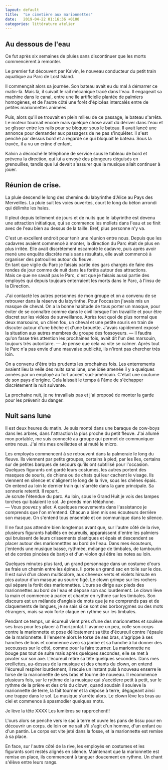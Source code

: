 ```yaml
---
layout: default
title:  "Le cimetière aux marionnettes"
date:   2019-04-22 01:16:36 +0100
categories: littérature atelier
---
```

## Au dessous de l'eau

Ce fut après six semaines de pluies sans discontinuer que les morts commencèrent à remonter.

Le premier fut découvert par Kalvin, le nouveau conducteur du petit train aquatique au Parc de Lost Island.

Il commençait alors sa journée. Son bateau avait eu du mal à démarrer ce matin-là. Mais là, il suivait le rail mécanique tracé dans l'eau.
Il engageait sa machine dans le canal, entre une île artificielle plantée de palmiers homogènes, et de l'autre côté une forêt d'épicéas intercalés entre de petites marionnettes animées.

Puis, alors qu'il se trouvait en plein milieu de ce passage, le bateau s'arrêta. Le moteur tournait encore mais quelque chose avait dû dériver dans l'eau et se glisser entre les rails pour se bloquer sous le bateau.
Il avait lancé une annonce pour demander aux passagers de ne pas s'inquiéter.
Il s'est penché par dessus bord et a regardé ce qui bloquait le bateau. Sous la travée, il a vu un crâne d'enfant.

Kalvin a décroché le téléphone de service sous le tableau de bord et prévenu la direction, qui lui a envoyé des plongeurs déguisés en grenouilles, tandis que lui devait s'assurer que la musique allait continuer à jouer.


## Réunion de crise.
La pluie descend le long des chemins du labyrinthe d'Alice au Pays des Merveilles. La pluie suit les voies ouvertes, court le long du béton arrondi qui délimite les haies.

Il pleut depuis tellement de jours et de nuits que le labyrinthe est devenu une attraction initiatique, qui se commence les mollets dans l'eau et se finit avec de l'eau bien au dessus de la taille. Bref, plus personne n'y va.

C'est un excellent endroit pour tenir une réunion entre nous. Depuis que les cadavres avaient commencé à monter, la direction du Parc était de plus en plus irritée. Elle avait discrètement escamoté le cadavre, puis après avoir mené une enquête discrète mais sans résultats, elle avait commencé à organiser des patrouilles autour du fleuve.  
En tant que vigile du Parc je faisais partie des gars chargés de faire des rondes de jour comme de nuit dans les forêts autour des attractions.  
Mais ce que ne savait pas le Parc, c'est que je faisais aussi partie des employés qui depuis toujours enterraient les morts dans le Parc, à l'insu de la Direction.

J'ai contacté les autres personnes de mon groupe et on a convenu de se retrouver dans la réserve du labyrinthe. Pour l'occasion j'avais mis un masque de cheval. On a la bonne habitude de tous porter un masque, pour éviter de se connaître comme dans le civil lorsque l'on travaillle et pour être discret sur les vidéos de surveillance. Après tout quoi de plus normal que deux marsouins, un chien fou, un cheval et une petite souris en train de discuter autour d'une bêche et d'une brouette.
J'avais rapidement exposé la situation aux autres membres du groupe des fossoyeurs.
— Il faudra qu'on fasse très attention les prochaines fois, avait dit l'un des marsouin, toujours très autoritaire.
— Je pense que cela va vite se calmer. Après tout le Parc n'a pas envie d'une mauvaise publicité, ils n'iront pas chercher très loin.

On a convenu d'être très prudents les prochaines fois. Les enterrements avaient lieu la veile des nuits sans lune, une idée amenée il y a quelques années par un employé au fort accent sud-américain. C'était une coutume de son pays d'origine. Cela laissait le temps à l'âme de s'échapper discrètement la nuit suivante.

La prochaine nuit, je ne travaillais pas et j'ai proposé de monter la garde pour les prévenir du danger.


## Nuit sans lune

Il est deux heures du matin. Je suis monté dans une baraque de cow-boys dans les arbres, dans l'attraction la plus proche du petit fleuve. J'ai allumé mon portable, me suis connecté au groupe qui permet de communiquer entre nous. J'ai mis mes oreillettes et ai muté le micro.

Les employés commencent à se retrouvent dans la palmeraie le long du fleuve. Ils viennent par petits groupes, certains à pied, par les îles, certains sur de petites barques de secours qu'ils ont subtilisé pour l'occasion. Quelques figurants ont gardé leurs costumes, les autres portent des masques de souris, de chiens ou de chats qui leur cachent le visage. Ils viennent en silence et s'alignent le long de la rive, sous les chênes épais.
On entend au loin le dernier train qui s'arrête dans la gare principale. Sa sonnerie retentit. Il repart.	
Je scrute l'étendue du parc. Au loin, sous le Grand Huit je vois des lampes torches qui balaient le sol. Je prends mon téléphone.  
— Vous pouvez y aller.
A quelques mouvements dans l'assistance je comprends que l'on m'entend. Chacun a bien mis ses écouteurs derrière son masque. On s'entend tous ensemble et on communique dans le silence.

Il ne faut pas attendre bien longtemps avant que, sur l'autre côté de la rive, plusieurs figurants habillés en écureuils, apparaissent d'entre les palmiers qui bruissent de leurs crissements plastiques et épais et descendent se placer autour des marionnetttes au bord de l'eau. Dans mes écouteurs, j'entends une musique basse, rythmée, mélange de timbales, de tambourin et de cordes pincées de banjo et d'un violon qui étire les notes au loin.

Quelques minutes plus tard, un grand personnage dans un costume d'ours se fraie un chemin entre les épines. Il porte un grand sac en toile sur le dos.
Il est suivi d'un clown multicolore, aux cheveux verts et violets hirsute en pics autour d'un masque au sourire figé. Le clown grimpe sur les rochers qui sépare la forêt des marionnettes. 
L'ours se dirige aux pieds des marionnettes au bord de l'eau et dépose son sac lourdement.
Le clown lève la main et commence à parler et chanter en rythme sur les timbales. Son discours est un mélande d'anglais de mots que je ne comprends pas et de claquements de langues, je se sais si ce sont des borborygmes ou des mots étrangers, mais sa voix forte claque en rythme sur les timbales.

Pendant ce temps, un écureuil vient près d'une des marionnettes et soulève ses bras pour les placer à l'horizontal. Il avance un peu, colle son corps contre la marionnette et pose délicatement sa tête d'écureuil contre l'épaule de la marionnette. Il l'enserre alors le torse de ses bras, s'agrippe à ses hanches de bois et commence avec sa jambe et sa hanche à lui donner des secousses sur le côté, comme pour la faire tourner. La marionnette ne bouge pas tout de suite mais après quelques secondes, elle se met à pivoter sur son axe. L'écureuil retire sa tête quelques secondes. Dans mes oreillettes, au-dessus de la musique et des chants du clown, on entend l'écureuil respirer lourdement, il recule un instant puis à nouveau enserre le torse de la marionnette de ses bras et tourne de nouveau. Il recommence plusieurs fois, sur le rythme de la musique qui s'accèlere petit à petit, sur le rythme de la prière et des cris du clown, quand soudain il souleve la marionnette de terre, la fait tourner et la dépose à terre, dégageant ainsi une trappe dans le sol.
La musique s'arrête alors. Le clown lève les bras au ciel et commence à spasmodier quelques mots.

Je lève la tête   XXXX Les lumières se rapprochent!!

L'ours alors se penche vers le sac à terre et ouvre les pans de tissu pour en découvrir un corps. de loin on ne sait s'il s'agit d'un homme, d'un enfant ou d'un pantin. Le corps est vite jeté dans la fosse, et la marionnette est remise à sa place.

En face, sur l'autre côté de la rive, les employés en costumes et les figurants sont restés alignés en silence. Maintenant que la marionnette est remise en place, ils commencent à tanguer doucement en rythme. Un chant s'élève entre leurs rangs.
